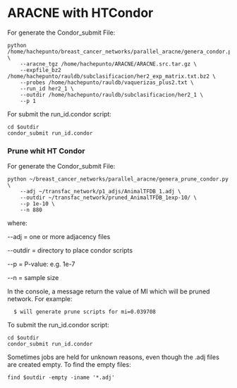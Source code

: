 # ARACNE with HTCondor

For generate the Condor_submit File:

```
python /home/hachepunto/breast_cancer_networks/parallel_aracne/genera_condor.py \
	--aracne_tgz /home/hachepunto/ARACNE/ARACNE.src.tar.gz \
	--expfile_bz2 /home/hachepunto/rauldb/subclasificacion/her2_exp_matrix.txt.bz2 \
	--probes /home/hachepunto/rauldb/vaquerizas_plus2.txt \
	--run_id her2_1 \
	--outdir /home/hachepunto/rauldb/subclasificacion/her2_1 \
	--p 1
```

For submit the run_id.condor script:

    cd $outdir
    condor_submit run_id.condor

### Prune whit HT Condor

For generate the Condor_submit File:

```
python ~/breast_cancer_networks/parallel_aracne/genera_prune_condor.py \
	--adj ~/transfac_network/p1_adjs/AnimalTFDB_1.adj \
	--outdir ~/transfac_network/pruned_AnimalTFDB_1exp-10/ \
	--p 1e-10 \
	--n 880
```


where:

--adj = one or more adjacency files  

--outdir = directory to place condor scripts  

--p = P-value: e.g. 1e-7  

--n = sample size</p>  


In the console, a message return the value of MI which will be pruned network. For example:

      $ will generate prune scripts for mi=0.039708

To submit the run_id.condor script:

```
cd $outdir
condor_submit run_id.condor
```

Sometimes jobs are held for unknown reasons, even though the .adj files are created empty.
To find the empty files:
```
find $outdir -empty -iname '*.adj'

```
